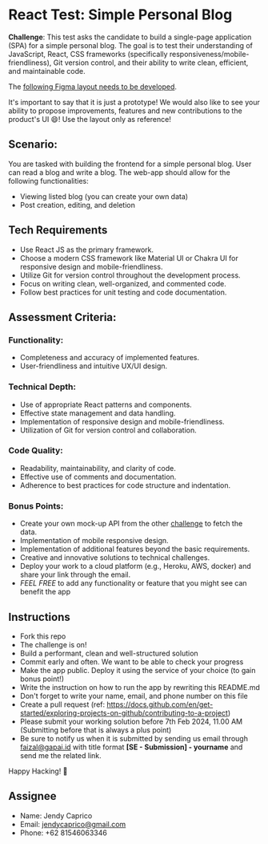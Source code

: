 # React Test: Simple Personal Blog

**Challenge**: This test asks the candidate to build a single-page application (SPA) for a simple personal blog. The goal is to test their understanding of JavaScript, React, CSS frameworks (specifically responsiveness/mobile-friendliness), Git version control, and their ability to write clean, efficient, and maintainable code.

The [following Figma layout needs to be developed](https://www.figma.com/file/Lpk703811Gv3PNmn2ydlGP/Free-Blog-Template--%7C-Modern-%26-Creative-design-(Community)?type=design&mode=design).

It's important to say that it is just a prototype! We would also like to see your ability to propose improvements, features and new contributions to the product's UI 😄! Use the layout only as reference!

## Scenario:

You are tasked with building the frontend for a simple personal blog. User can read a blog and write a blog. The web-app should allow for the following functionalities:

- Viewing listed blog (you can create your own data)
- Post creation, editing, and deletion

## Tech Requirements

- Use React JS as the primary framework.
- Choose a modern CSS framework like Material UI or Chakra UI for responsive design and mobile-friendliness.
- Utilize Git for version control throughout the development process.
- Focus on writing clean, well-organized, and commented code.
- Follow best practices for unit testing and code documentation.

## Assessment Criteria:

### Functionality:
- Completeness and accuracy of implemented features.
- User-friendliness and intuitive UX/UI design.
### Technical Depth:
- Use of appropriate React patterns and components.
- Effective state management and data handling.
- Implementation of responsive design and mobile-friendliness.
- Utilization of Git for version control and collaboration.
### Code Quality:
- Readability, maintainability, and clarity of code.
- Effective use of comments and documentation.
- Adherence to best practices for code structure and indentation.
### Bonus Points:
- Create your own mock-up API from the other [challenge](https://github.com/GapaiID/SE-challenge2) to fetch the data.
- Implementation of mobile responsive design.
- Implementation of additional features beyond the basic requirements.
- Creative and innovative solutions to technical challenges.
- Deploy your work to a cloud platform (e.g., Heroku, AWS, docker) and share your link through the email.
- *FEEL FREE* to add any functionality or feature that you might see can benefit the app

## Instructions

- Fork this repo
- The challenge is on!
- Build a performant, clean and well-structured solution
- Commit early and often. We want to be able to check your progress
- Make the app public. Deploy it using the service of your choice (to gain bonus point!)
- Write the instruction on how to run the app by rewriting this README.md
- Don't forget to write your name, email, and phone number on this file
- Create a pull request (ref: https://docs.github.com/en/get-started/exploring-projects-on-github/contributing-to-a-project)
- Please submit your working solution before 7th Feb 2024, 11.00 AM (Submitting before that is always a plus point)
- Be sure to notify us when it is submitted by sending us email through faizal@gapai.id with title format **[SE - Submission] - yourname** and send me the related link.

Happy Hacking! 🤘

## Assignee
- Name: Jendy Caprico
- Email: jendycaprico@gmail.com
- Phone: +62 81546063346

